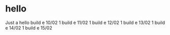 # hello
Just a hello
build e 10/02 1
build e 11/02 1
build e 12/02 1
build e 13/02 1
build e 14/02 1
build e 15/02
